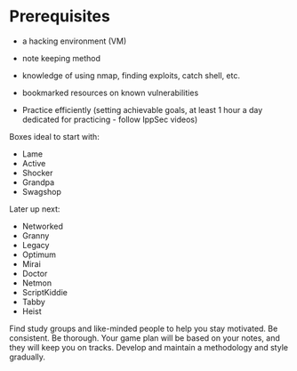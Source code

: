 # Prerequisites
- a hacking environment (VM)
- note keeping method
- knowledge of using nmap, finding exploits, catch shell, etc.
- bookmarked resources on known vulnerabilities

- Practice efficiently (setting achievable goals, at least 1 hour a day dedicated for practicing - follow IppSec videos)

Boxes ideal to start with:
- Lame
- Active
- Shocker
- Grandpa
- Swagshop

Later up next:
- Networked
- Granny
- Legacy
- Optimum
- Mirai
- Doctor
- Netmon
- ScriptKiddie
- Tabby
- Heist

Find study groups and like-minded people to help you stay motivated.
Be consistent. Be thorough.
Your game plan will be based on your notes, and they will keep you on tracks.
Develop and maintain a methodology and style gradually.